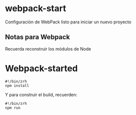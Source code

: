 # webpack-start
Configuración de WebPack listo para iniciar un nuevo proyecto

## Notas para Webpack

Recuerda reconstruir los módulos de Node
# Webpack-started

```zrh
#!/bin/zrh
npm install
```

Y para construir el build, recuerden:

```zrh
#!/bin/zrh
npm run
